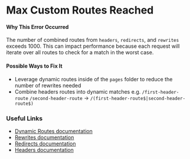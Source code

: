 # Max Custom Routes Reached

#### Why This Error Occurred

The number of combined routes from `headers`, `redirects`, and `rewrites` exceeds 1000. This can impact performance because each request will iterate over all routes to check for a match in the worst case.

#### Possible Ways to Fix It

- Leverage dynamic routes inside of the `pages` folder to reduce the number of rewrites needed
- Combine headers routes into dynamic matches e.g. `/first-header-route` `/second-header-route` -&gt; `/(first-header-route$|second-header-route$)`

### Useful Links

- [Dynamic Routes documentation](https://nextjs.org/docs/routing/dynamic-routes)
- [Rewrites documentation](https://nextjs.org/docs/api-reference/next.config.js/rewrites)
- [Redirects documentation](https://nextjs.org/docs/api-reference/next.config.js/redirects)
- [Headers documentation](https://nextjs.org/docs/api-reference/next.config.js/headers)
